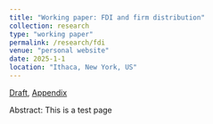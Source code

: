 ```yaml
---
title: "Working paper: FDI and firm distribution"
collection: research
type: "working paper"
permalink: /research/fdi
venue: "personal website"
date: 2025-1-1
location: "Ithaca, New York, US"
---
```

[Draft](../pdfs-research/fdi-paper.pdf), [Appendix](../pdfs-research/fdi-appendix.pdf)

Abstract: This is a test page



